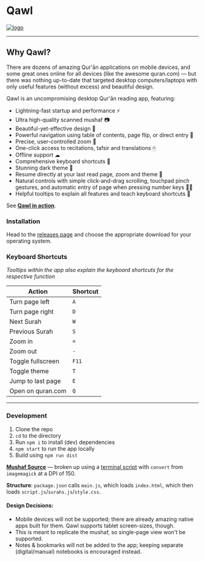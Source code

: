 # Qawl

[![logo](https://i.imgur.com/ZABEsxq.png)](https://qawl.navedislam.com)

--------

## Why Qawl?

There are dozens of amazing Qur'ān applications on mobile devices, and some great ones online for all devices (like the awesome quran.com) — but there was nothing up-to-date that targeted desktop computers/laptops with only useful features (without excess) and beautiful design. 

Qawl is an uncompromising desktop Qur'ān reading app, featuring:

- Lightning-fast startup and performance ⚡
- Ultra high-quality scanned mushaf 📷
- Beautiful-yet-effective design 🔮
- Powerful navigation using table of contents, page flip, or direct entry 🎯
- Precise, user-controlled zoom 🔎
- One-click access to recitations, tafsir and translations 🖱
- Offline support ☁
- Comprehensive keyboard shortcuts 🎹
- Stunning dark theme 🌙
- Resume directly at your last read page, zoom and theme 💾
- Natural controls with simple click-and-drag scrolling, touchpad pinch gestures, and automatic entry of page when pressing number keys ✋🏼
- Helpful tooltips to explain all features and teach keyboard shortcuts 💭

See [**Qawl in action**](http://www.youtube.com/watch?v=EWtOurhTzqo "").


### Installation
Head to the [releases page](https://qawl.navedislam.com/#section3) and choose the appropriate download for your operating system. 


### Keyboard Shortcuts
*Tooltips within the app also explain the keyboard shortcuts for the respective function*

| Action            | Shortcut |
|-------------------|----------|
| Turn page left    | `A`      |
| Turn page right   | `D`      |
| Next Surah        | `W`      |
| Previous Surah    | `S`      |
| Zoom in           | `=`      |
| Zoom out          | `-`      |
| Toggle fullscreen | `F11`    |
| Toggle theme      | `T`      |
| Jump to last page | `E`      |
| Open on quran.com | `Q`      |

-----

### Development
1. Clone the repo
2. `cd` to the directory 
3. Run `npm i` to install (dev) dependencies
4. `npm start` to run the app locally
5. Build using `npm run dist`

**[Mushaf Source](https://archive.org/details/ar_Mushaf_AlMadinah_new_TruePDF)** — broken up using a [terminal script](https://gist.github.com/mr-islam/67de74c60adb9d10057d9b83d19b5563) with `convert` from `imagemagick` at a DPI of 150. 

**Structure**: `package.json` calls `main.js`, which loads `index.html`, which then loads `script.js`/`surahs.js`/`style.css`.

#### Design Decisions:

- Mobile devices will not be supported; there are already amazing native apps built for them. Qawl supports tablet screen-sizes, though.
- This is meant to replicate the mushaf, so single-page view won't be supported. 
- Notes & bookmarks will not be added to the app; keeping separate (digital/manual) notebooks is encouraged instead.
  
